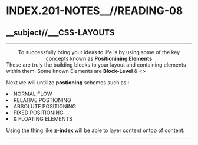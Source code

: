 # INDEX.201-NOTES__//READING-08

## __subject//___CSS-LAYOUTS
 
<hr>

<center> To successfully bring your ideas to life is by using some of the key concepts known as <b> Positionining Elements </b> </center>
These are truly the building blocks to your layout and containing elements within them. Some known Elements are <b>Block-Level</b> & <>

Next we will untilize <b>postioning</b> schemes such as :
<li> NORMAL FLOW </li>
<li> RELATIVE POSTIONING</li>
<li> ABSOLUTE POSITIONING</li>
<li> FIXED POSITIONING </li>
<li> & FLOATING ELEMENTS </li>

Using the thing like <b> z-index </b> will be able to layer content ontop of content.
<br>
<hr>